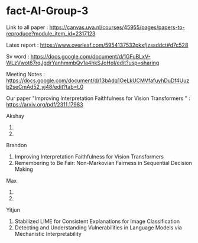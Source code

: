 # fact-AI-Group-3


Link to all paper : https://canvas.uva.nl/courses/45955/pages/papers-to-reproduce?module_item_id=2317123 

Latex report : https://www.overleaf.com/5954137532pkxfjzssddct#d7c528 

Sv word : https://docs.google.com/document/d/1GFuBLxV-WLzVwot67rqJgdrYanhmmbQv1a4hkSJoHoI/edit?usp=sharing 

Meeting Notes : https://docs.google.com/document/d/13bAdq1OeLkUCMVfafuyhDuDf4Uuzb2seCmAd52_yj48/edit?tab=t.0

Our paper "Improving Interpretation Faithfulness for Vision Transformers " : https://arxiv.org/pdf/2311.17983

Akshay 

1. 
2. 

Brandon 

1. Improving Interpretation Faithfulness for Vision Transformers 
2. Remembering to Be Fair: Non-Markovian Fairness in Sequential Decision Making

Max

1.
2.

Yitjun

1. Stabilized LIME for Consistent Explanations for Image Classification
2. Detecting and Understanding Vulnerabilities in Language Models via Mechanistic Interpretability
